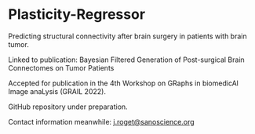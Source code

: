 # Plasticity-Regressor

Predicting structural connectivity after brain surgery in patients with brain tumor. 

Linked to publication: Bayesian Filtered Generation of Post-surgical Brain Connectomes on Tumor Patients

Accepted for publication in the 4th Workshop on GRaphs in biomedicAl Image anaLysis (GRAIL 2022).

GitHub repository under preparation. 

Contact information meanwhile: j.roget@sanoscience.org
